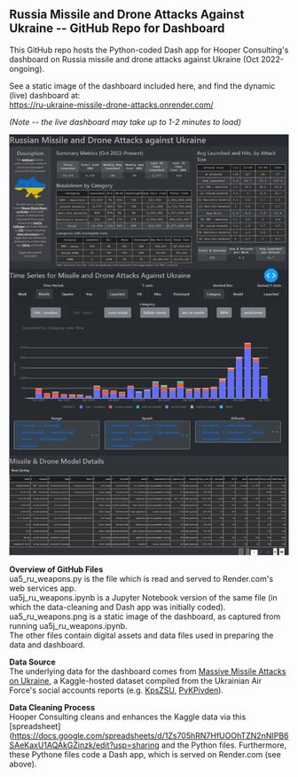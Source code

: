 ## Russia Missile and Drone Attacks Against Ukraine -- GitHub Repo for Dashboard

This GitHub repo hosts the Python-coded Dash app for Hooper Consulting's dashboard on Russia missile and drone attacks against Ukraine (Oct 2022-ongoing).

See a static image of the dashboard included here, and find the dynamic (live) dashboard at:
<br>https://ru-ukraine-missile-drone-attacks.onrender.com/

_(Note -- the live dashboard may take up to 1-2 minutes to load)_

![(static dashboard)](ua8_ru_weapons.png)

**Overview of GitHub Files**
<br>ua5_ru_weapons.py is the file which is read and served to Render.com's web services app.
<br>ua5j_ru_weapons.ipynb is a Jupyter Notebook version of the same file (in which the data-cleaning and Dash app was initially coded).
<br>ua5_ru_weapons.png is a static image of the dashboard, as captured from running ua5j_ru_weapons.ipynb.
<br>The other files contain digital assets and data files used in preparing the data and dashboard.

**Data Source**
<br>The underlying data for the dashboard comes from [Massive Missile Attacks on Ukraine](https://www.kaggle.com/datasets/piterfm/massive-missile-attacks-on-ukraine),
a Kaggle-hosted dataset compiled from the Ukrainian Air Force's social accounts reports (e.g. [KpsZSU](https://facebook.com/kpszsu), [PvKPivden](https://facebook.com/PvKPivden)).

**Data Cleaning Process**
<br>Hooper Consulting cleans and enhances the Kaggle data via this [spreadsheet](https://docs.google.com/spreadsheets/d/1Zs705hRN7HfUOOhTZN2nNIPB6SAeKaxU1AQAkGZinzk/edit?usp=sharing
and the Python files. Furthermore, these Pythone files code a Dash app, which is served on Render.com (see above).
